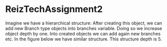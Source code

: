 # ReizTechAssignment2
Imagine we have a hierarchical structure:
After creating this object, we can add new Branch type objects into branches 
variable. Doing so we increase object depth by one. Into created objects we can 
add again new branches etc. In the figure below we have similar structure. This 
structure depth is 5.
